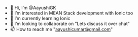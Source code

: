 - 👋 Hi, I’m @AayushiGK
- 👀 I’m interested in MEAN Stack development with Ionic too
- 🌱 I’m currently learning Ionic
- 💞️ I’m looking to collaborate on "Lets discuss it over chat"
- 📫 How to reach me "aayushicumar@gmail.com"

<!---
AayushiGK/AayushiGK is a ✨ special ✨ repository because its `README.md` (this file) appears on your GitHub profile.
You can click the Preview link to take a look at your changes.
--->
